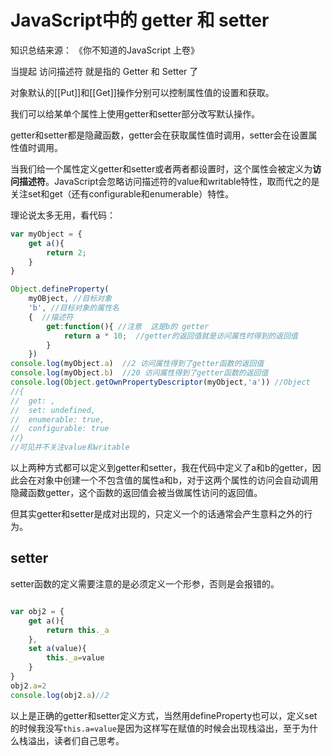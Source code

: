 # JavaScript中的 getter 和 setter

知识总结来源： 《你不知道的JavaScript 上卷》

当提起 访问描述符 就是指的 Getter 和 Setter 了

对象默认的[[Put]]和[[Get]]操作分别可以控制属性值的设置和获取。

我们可以给某单个属性上使用getter和setter部分改写默认操作。

getter和setter都是隐藏函数，getter会在获取属性值时调用，setter会在设置属性值时调用。

当我们给一个属性定义getter和setter或者两者都设置时，这个属性会被定义为**访问描述符**。JavaScript会忽略访问描述符的value和writable特性，取而代之的是关注set和get（还有configurable和enumerable）特性。

理论说太多无用，看代码：

``` javascript
var myObject = {
    get a(){
        return 2;
    }
}

Object.defineProperty(
    myOBject, //目标对象
    'b', //目标对象的属性名
    {  //描述符
        get:function(){ //注意  这是b的 getter
            return a * 10;  //getter的返回值就是访问属性时得到的返回值
        }
    })
console.log(myObject.a)  //2 访问属性得到了getter函数的返回值
console.log(myObject.b)  //20 访问属性得到了getter函数的返回值
console.log(Object.getOwnPropertyDescriptor(myObject,'a')) //Object
//{
//  get: ,
//  set: undefined, 
//  enumerable: true,
//  configurable: true
//} 
//可见并不关注value和writable

```

以上两种方式都可以定义到getter和setter，我在代码中定义了a和b的getter，因此会在对象中创建一个不包含值的属性a和b，对于这两个属性的访问会自动调用隐藏函数getter，这个函数的返回值会被当做属性访问的返回值。

但其实getter和setter是成对出现的，只定义一个的话通常会产生意料之外的行为。

## setter

setter函数的定义需要注意的是必须定义一个形参，否则是会报错的。

``` javascript

var obj2 = {
    get a(){
        return this._a
    },
    set a(value){
        this._a=value
    }
}
obj2.a=2
console.log(obj2.a)//2  
```

以上是正确的getter和setter定义方式，当然用defineProperty也可以，定义set的时候我没写`this.a=value`是因为这样写在赋值的时候会出现栈溢出，至于为什么栈溢出，读者们自己思考。
